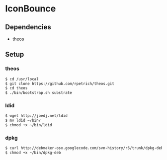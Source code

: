 # IconBounce

## Dependencies

- theos


## Setup

### theos

```bash
$ cd /usr/local
$ git clone https://github.com/rpetrich/theos.git
$ cd theos
$ ./bin/bootstrap.sh substrate
```

### ldid

```bash
$ wget http://joedj.net/ldid
$ mv ldid ~/bin/
$ chmod +x ~/bin/ldid
```

### dpkg

```bash
$ curl http://debmaker-osx.googlecode.com/svn-history/r5/trunk/dpkg-deb > ~/bin/dpkg-deb
$ chmod +x ~/bin/dpkg-deb
```


